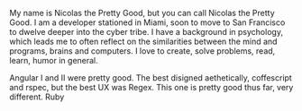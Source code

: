 My name is Nicolas the Pretty Good, but you can call Nicolas the Pretty Good. I am a developer stationed in Miami, soon to move to San Francisco to dwelve deeper into the cyber tribe. I have a background in psychology, which leads me to often reflect on the similarities between the mind and programs, brains and computers. I love to create, solve problems, read, learn, humor in general. 

Angular I and II were pretty good. The best disigned aethetically, coffescript and rspec, but the best UX was Regex. This one is pretty good thus far, very different. Ruby
